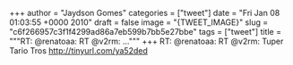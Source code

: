 
+++
author = "Jaydson Gomes"
categories = ["tweet"]
date = "Fri Jan 08 01:03:55 +0000 2010"
draft = false
image = "{TWEET_IMAGE}"
slug = "c6f266957c3f1f4299ad86a7eb599b7bb5e27bbe"
tags = ["tweet"]
title = """RT: @renatoaa: RT @v2rm: ..."""
+++
RT: @renatoaa: RT @v2rm: Tuper Tario Tros http://tinyurl.com/ya52ded
